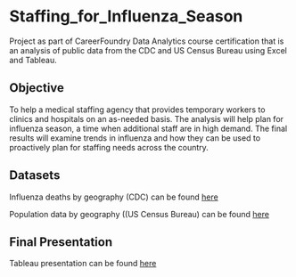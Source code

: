 # Staffing_for_Influenza_Season
Project as part of CareerFoundry Data Analytics course certification that is an analysis of public data from the CDC and US Census Bureau using Excel and Tableau.

## Objective
To help a medical staffing agency that provides temporary workers to clinics and hospitals on an as-needed basis. The analysis will help plan for influenza season, a time when additional staff are in high demand. The final results will examine trends in influenza and how they can be used to proactively plan for staffing needs across the country.

## Datasets
Influenza deaths by geography (CDC) can be found [here](https://docs.google.com/spreadsheets/d/12HnfnWku-fQydCC2OJKwVDhMMR0_qQ64/edit?usp=sharing&ouid=116399071800927852345&rtpof=true&sd=true)

Population data by geography ((US Census Bureau) can be found [here](https://docs.google.com/spreadsheets/d/14xfgle-t3wsxTzCD94pz_br_gY9vagNH/edit?usp=sharing&ouid=116399071800927852345&rtpof=true&sd=true)

## Final Presentation
Tableau presentation can be found [here](https://public.tableau.com/app/profile/rachel.dicken/viz/2_9StorytellingwithDataPresentations_16601671102890/2_9StorytellingwithDataPresentations)
